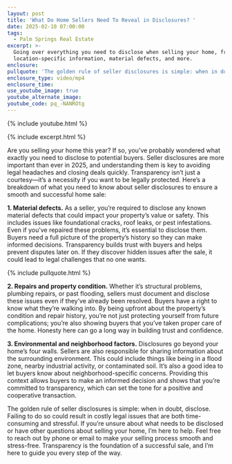 ```yaml
---
layout: post
title: 'What Do Home Sellers Need To Reveal in Disclosures? '
date: 2025-02-10 07:00:00
tags:
  - Palm Springs Real Estate
excerpt: >-
  Going over everything you need to disclose when selling your home, from
  location-specific information, material defects, and more. 
enclosure:
pullquote: 'The golden rule of seller disclosures is simple: when in doubt, disclose.'
enclosure_type: video/mp4
enclosure_time:
use_youtube_image: true
youtube_alternate_image:
youtube_code: pq_-NANROtg
---
```

{% include youtube.html %}

{% include excerpt.html %}

Are you selling your home this year? If so, you’ve probably wondered what exactly you need to disclose to potential buyers. Seller disclosures are more important than ever in 2025, and understanding them is key to avoiding legal headaches and closing deals quickly. Transparency isn’t just a courtesy—it’s a necessity if you want to be legally protected. Here’s a breakdown of what you need to know about seller disclosures to ensure a smooth and successful home sale:

**1\. Material defects.** As a seller, you’re required to disclose any known material defects that could impact your property’s value or safety. This includes issues like foundational cracks, roof leaks, or pest infestations. Even if you’ve repaired these problems, it’s essential to disclose them. Buyers need a full picture of the property’s history so they can make informed decisions. Transparency builds trust with buyers and helps prevent disputes later on. If they discover hidden issues after the sale, it could lead to legal challenges that no one wants.

{% include pullquote.html %}

**2\. Repairs and property condition.** Whether it’s structural problems, plumbing repairs, or past flooding, sellers must document and disclose these issues even if they’ve already been resolved. Buyers have a right to know what they’re walking into. By being upfront about the property’s condition and repair history, you’re not just protecting yourself from future complications; you’re also showing buyers that you’ve taken proper care of the home. Honesty here can go a long way in building trust and confidence.

**3\. Environmental and neighborhood factors.** Disclosures go beyond your home’s four walls. Sellers are also responsible for sharing information about the surrounding environment. This could include things like being in a flood zone, nearby industrial activity, or contaminated soil. It’s also a good idea to let buyers know about neighborhood-specific concerns. Providing this context allows buyers to make an informed decision and shows that you’re committed to transparency, which can set the tone for a positive and cooperative transaction.

The golden rule of seller disclosures is simple: when in doubt, disclose. Failing to do so could result in costly legal issues that are both time-consuming and stressful. If you’re unsure about what needs to be disclosed or have other questions about selling your home, I’m here to help. Feel free to reach out by phone or email to make your selling process smooth and stress-free. Transparency is the foundation of a successful sale, and I’m here to guide you every step of the way.